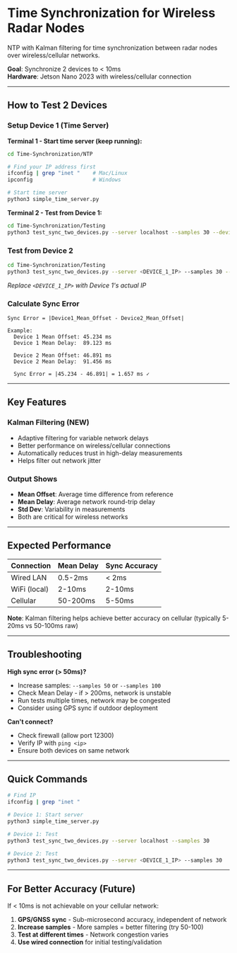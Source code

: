 # Time Synchronization for Wireless Radar Nodes

NTP with Kalman filtering for time synchronization between radar nodes over wireless/cellular networks.

**Goal**: Synchronize 2 devices to < 10ms  
**Hardware**: Jetson Nano 2023 with wireless/cellular connection

---

## How to Test 2 Devices

### Setup Device 1 (Time Server)

**Terminal 1 - Start time server (keep running):**
```bash
cd Time-Synchronization/NTP

# Find your IP address first
ifconfig | grep "inet "    # Mac/Linux
ipconfig                   # Windows

# Start time server
python3 simple_time_server.py
```

**Terminal 2 - Test from Device 1:**
```bash
cd Time-Synchronization/Testing
python3 test_sync_two_devices.py --server localhost --samples 30 --device1 "Device-1"
```

### Test from Device 2

```bash
cd Time-Synchronization/Testing
python3 test_sync_two_devices.py --server <DEVICE_1_IP> --samples 30 --device1 "Device-2"
```
*Replace `<DEVICE_1_IP>` with Device 1's actual IP*

### Calculate Sync Error

```
Sync Error = |Device1_Mean_Offset - Device2_Mean_Offset|

Example:
  Device 1 Mean Offset: 45.234 ms
  Device 1 Mean Delay:  89.123 ms
  
  Device 2 Mean Offset: 46.891 ms
  Device 2 Mean Delay:  91.456 ms
  
  Sync Error = |45.234 - 46.891| = 1.657 ms ✓
```

---

## Key Features

### Kalman Filtering (NEW)
- Adaptive filtering for variable network delays
- Better performance on wireless/cellular connections
- Automatically reduces trust in high-delay measurements
- Helps filter out network jitter

### Output Shows
- **Mean Offset**: Average time difference from reference
- **Mean Delay**: Average network round-trip delay
- **Std Dev**: Variability in measurements
- Both are critical for wireless networks

---

## Expected Performance

| Connection | Mean Delay | Sync Accuracy |
|------------|------------|---------------|
| Wired LAN | 0.5-2ms | < 2ms |
| WiFi (local) | 2-10ms | 2-10ms |
| Cellular | 50-200ms | 5-50ms |

**Note**: Kalman filtering helps achieve better accuracy on cellular (typically 5-20ms vs 50-100ms raw)

---

## Troubleshooting

**High sync error (> 50ms)?**
- Increase samples: `--samples 50` or `--samples 100`
- Check Mean Delay - if > 200ms, network is unstable
- Run tests multiple times, network may be congested
- Consider using GPS sync if outdoor deployment

**Can't connect?**
- Check firewall (allow port 12300)
- Verify IP with `ping <ip>`
- Ensure both devices on same network

---

## Quick Commands

```bash
# Find IP
ifconfig | grep "inet "

# Device 1: Start server
python3 simple_time_server.py

# Device 1: Test
python3 test_sync_two_devices.py --server localhost --samples 30

# Device 2: Test
python3 test_sync_two_devices.py --server <DEVICE_1_IP> --samples 30
```

---

## For Better Accuracy (Future)

If < 10ms is not achievable on your cellular network:
1. **GPS/GNSS sync** - Sub-microsecond accuracy, independent of network
2. **Increase samples** - More samples = better filtering (try 50-100)
3. **Test at different times** - Network congestion varies
4. **Use wired connection** for initial testing/validation
